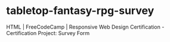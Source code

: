 # tabletop-fantasy-rpg-survey
HTML | FreeCodeCamp | Responsive Web Design Certification - Certification Project: Survey Form
